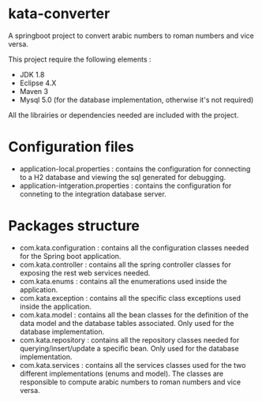 # kata-converter
A springboot project to convert arabic numbers to roman numbers and vice versa.

This project require the following elements :
- JDK 1.8
- Eclipse 4.X
- Maven 3
- Mysql 5.0 (for the database implementation, otherwise it's not required)

All the librairies or dependencies needed are included with the project.

# Configuration files
- application-local.properties : contains the configuration for connecting to a H2 database and viewing the sql generated for debugging.
- application-intgeration.properties : contains the configuration for conneting to the integration database server.

# Packages structure
- com.kata.configuration : contains all the configuration classes needed for the Spring boot application.
- com.kata.controller : contains all the spring controller classes for exposing the rest web services needed.
- com.kata.enums : contains all the enumerations used inside the application.
- com.kata.exception : contains all the specific class exceptions used inside the application.
- com.kata.model : contains all the bean classes for the definition of the data model and the database tables associated. Only used for the database implementation.
- com.kata.repository : contains all the repository classes needed for querying/insert/update a specific bean. Only used for the database implementation.
- com.kata.services : contains all the services classes used for the two different implementations (enums and model). The classes are responsible to compute arabic numbers to roman numbers and vice versa.
